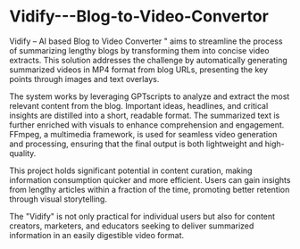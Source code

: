 # Vidify---Blog-to-Video-Convertor

 Vidify – AI based Blog to Video Converter " aims to streamline the process of summarizing lengthy blogs by transforming them into concise video extracts. This solution addresses the challenge by automatically generating summarized videos in MP4 format from blog URLs, presenting the key points through images and text overlays.

The system works by leveraging GPTscripts to analyze and extract the most relevant content from the blog. Important ideas, headlines, and critical insights are distilled into a short, readable format. The summarized text is further enriched with visuals to enhance comprehension and engagement. FFmpeg, a multimedia framework, is used for seamless video generation and processing, ensuring that the final output is both lightweight and high-quality.

This project holds significant potential in content curation, making information consumption quicker and more efficient. Users can gain insights from lengthy articles within a fraction of the time, promoting better retention through visual storytelling.

The "Vidify" is not only practical for individual users but also for content creators, marketers, and educators seeking to deliver summarized information in an easily digestible video format.
